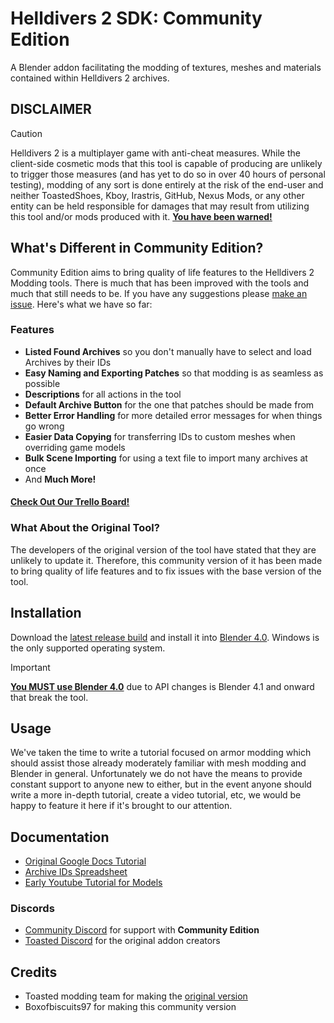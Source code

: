 # Helldivers 2 SDK: Community Edition
A Blender addon facilitating the modding of textures, meshes and materials contained within Helldivers 2 archives.

## DISCLAIMER
> [!CAUTION]
> Helldivers 2 is a multiplayer game with anti-cheat measures. While the client-side cosmetic mods that this tool is capable of producing are unlikely to trigger those measures (and has yet to do so in over 40 hours of personal testing), modding of any sort is done entirely at the risk of the end-user and neither ToastedShoes, Kboy, Irastris, GitHub, Nexus Mods, or any other entity can be held responsible for damages that may result from utilizing this tool and/or mods produced with it. <ins>**You have been warned!**</ins>

## What's Different in Community Edition?
Community Edition aims to bring quality of life features to the Helldivers 2 Modding tools. There is much that has been improved with the tools and much that still needs to be. If you have any suggestions please [make an issue](https://github.com/Boxofbiscuits97/HD2SDK-CommunityEdition/issues). Here's what we have so far:

### Features
- **Listed Found Archives** so you don't manually have to select and load Archives by their IDs
- **Easy Naming and Exporting Patches** so that modding is as seamless as possible
- **Descriptions** for all actions in the tool
- **Default Archive Button** for the one that patches should be made from
- **Better Error Handling** for more detailed error messages for when things go wrong
- **Easier Data Copying** for transferring IDs to custom meshes when overriding game models
- **Bulk Scene Importing** for using a text file to import many archives at once
- And **Much More!**

#### [Check Out Our Trello Board!](https://trello.com/b/8RLH5nq6/helldivers-2-sdk-community-edition)
 

### What About the Original Tool?
The developers of the original version of the tool have stated that they are unlikely to update it. Therefore, this community version of it has been made to bring quality of life features and to fix issues with the base version of the tool.

## Installation
Download the [latest release build](https://github.com/Boxofbiscuits97/HD2SDK-CommunityEdition/releases) and install it into [Blender 4.0](https://www.blender.org/download/previous-versions/). Windows is the only supported operating system.
> [!IMPORTANT]
> <ins>**You MUST use Blender 4.0**</ins> due to API changes is Blender 4.1 and onward that break the tool.

## Usage
We've taken the time to write a tutorial focused on armor modding which should assist those already moderately familiar with mesh modding and Blender in general. Unfortunately we do not have the means to provide constant support to anyone new to either, but in the event anyone should write a more in-depth tutorial, create a video tutorial, etc, we would be happy to feature it here if it's brought to our attention.

## Documentation
- [Original Google Docs Tutorial](https://docs.google.com/document/d/1SF7iEekmxoDdf0EsJu1ww9u2Cr8vzHyn2ycZS7JlWl0)
- [Archive IDs Spreadsheet](https://docs.google.com/spreadsheets/d/1oQys_OI5DWou4GeRE3mW56j7BIi4M7KftBIPAl1ULFw)
- [Early Youtube Tutorial for Models](https://youtu.be/jdz-JeLvCY4)

### Discords
- [Community Discord](https://discord.gg/ZwjPaZNwH7) for support with **Community Edition**
- [Toasted Discord](https://discord.gg/ftSZppf) for the original addon creators



## Credits
- Toasted modding team for making the [original version](https://github.com/kboykboy2/io_scene_helldivers2)
- Boxofbiscuits97 for making this community version
